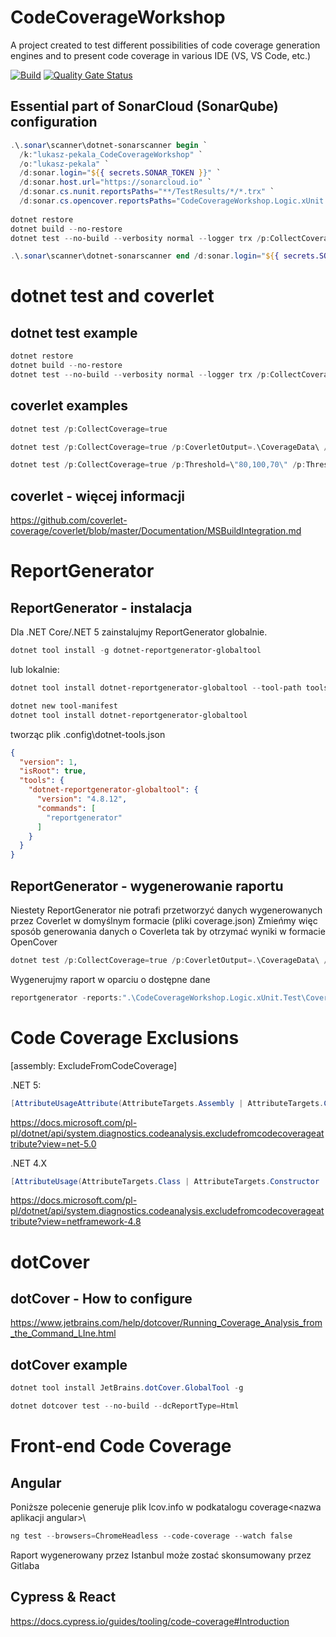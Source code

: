 # CodeCoverageWorkshop
A project created to test different possibilities of code coverage generation engines and to present code coverage in various IDE (VS, VS Code, etc.)

[![Build](https://github.com/lukasz-pekala/CodeCoverageWorkshop/actions/workflows/dotnet.yml/badge.svg)](https://github.com/lukasz-pekala/CodeCoverageWorkshop/actions/workflows/dotnet.yml)
[![Quality Gate Status](https://sonarcloud.io/api/project_badges/measure?project=lukasz-pekala_CodeCoverageWorkshop&metric=alert_status)](https://sonarcloud.io/dashboard?id=lukasz-pekala_CodeCoverageWorkshop)


## Essential part of SonarCloud (SonarQube) configuration
```powershell
.\.sonar\scanner\dotnet-sonarscanner begin `
  /k:"lukasz-pekala_CodeCoverageWorkshop" `
  /o:"lukasz-pekala" `
  /d:sonar.login="${{ secrets.SONAR_TOKEN }}" `
  /d:sonar.host.url="https://sonarcloud.io" `
  /d:sonar.cs.nunit.reportsPaths="**/TestResults/*/*.trx" `
  /d:sonar.cs.opencover.reportsPaths="CodeCoverageWorkshop.Logic.xUnit.Test/CoverageData/coverage.opencover.xml,CodeCoverageWorkshop.Logic.NUnit.Test/CoverageData/coverage.opencover.xml" `   /d:sonar.coverage.exclusions="**/*.conf.js,**/*.spec.ts,**/*.html,**/wwwroot/**/*,**/obj/**,**/bin/**,**/.git/**,**/package.json,**/angular.json,**/appsettings*json,**/node_modules/**,**/Upgrades/Migrations/**"
  
dotnet restore
dotnet build --no-restore
dotnet test --no-build --verbosity normal --logger trx /p:CollectCoverage=true /p:CoverletOutput=.\CoverageData\ /p:CoverletOutputFormat=opencover

.\.sonar\scanner\dotnet-sonarscanner end /d:sonar.login="${{ secrets.SONAR_TOKEN }}" 
```

# dotnet test and coverlet

## dotnet test example

```powershell
dotnet restore
dotnet build --no-restore
dotnet test --no-build --verbosity normal --logger trx /p:CollectCoverage=true /p:CoverletOutput=.\CoverageData\ /p:CoverletOutputFormat=opencover
```

## coverlet examples
```powershell
dotnet test /p:CollectCoverage=true
```
```powershell
dotnet test /p:CollectCoverage=true /p:CoverletOutput=.\CoverageData\ /p:CoverletOutputFormat=opencover
```
```powershell
dotnet test /p:CollectCoverage=true /p:Threshold=\"80,100,70\" /p:ThresholdType=\"line,branch,method\"
```

## coverlet - więcej informacji
https://github.com/coverlet-coverage/coverlet/blob/master/Documentation/MSBuildIntegration.md


# ReportGenerator
## ReportGenerator - instalacja

Dla .NET Core/.NET 5 zainstalujmy ReportGenerator globalnie. 

```powershell
dotnet tool install -g dotnet-reportgenerator-globaltool
```

lub lokalnie:

```powershell
dotnet tool install dotnet-reportgenerator-globaltool --tool-path tools

dotnet new tool-manifest
dotnet tool install dotnet-reportgenerator-globaltool
```

tworząc plik .config\dotnet-tools.json

```json
{
  "version": 1,
  "isRoot": true,
  "tools": {
    "dotnet-reportgenerator-globaltool": {
      "version": "4.8.12",
      "commands": [
        "reportgenerator"
      ]
    }
  }
}
```

## ReportGenerator - wygenerowanie raportu
Niestety ReportGenerator nie potrafi przetworzyć danych wygenerowanych przez Coverlet w domyślnym formacie (pliki coverage.json)
Zmieńmy więc sposób generowania danych o Coverleta tak by otrzymać wyniki w formacie OpenCover

```powershell
dotnet test /p:CollectCoverage=true /p:CoverletOutput=.\CoverageData\ /p:CoverletOutputFormat=opencover
```

Wygenerujmy raport w oparciu o dostępne dane

```powershell
reportgenerator -reports:".\CodeCoverageWorkshop.Logic.xUnit.Test\CoverageData\coverage.opencover.xml;.\CodeCoverageWorkshop.Logic.NUnit.Test\CoverageData\coverage.opencover.xml" -targetdir:.\CoverageReports -reporttypes:"Html;HtmlSummary;MarkdownSummary;TeamCitySummary"
```

# Code Coverage Exclusions
[assembly: ExcludeFromCodeCoverage]

.NET 5:
```C#
[AttributeUsageAttribute(AttributeTargets.Assembly | AttributeTargets.Class | AttributeTargets.Struct | AttributeTargets.Constructor | AttributeTargets.Method | AttributeTargets.Property | AttributeTargets.Event, Inherited = false, AllowMultiple = false)]
```
https://docs.microsoft.com/pl-pl/dotnet/api/system.diagnostics.codeanalysis.excludefromcodecoverageattribute?view=net-5.0

.NET 4.X
```C#
[AttributeUsage(AttributeTargets.Class | AttributeTargets.Constructor | AttributeTargets.Event | AttributeTargets.Method | AttributeTargets.Property | AttributeTargets.Struct, AllowMultiple = false, Inherited = false)]
```
https://docs.microsoft.com/pl-pl/dotnet/api/system.diagnostics.codeanalysis.excludefromcodecoverageattribute?view=netframework-4.8

# dotCover
## dotCover - How to configure
https://www.jetbrains.com/help/dotcover/Running_Coverage_Analysis_from_the_Command_LIne.html

## dotCover example
```powershell
dotnet tool install JetBrains.dotCover.GlobalTool -g
```

```powershell
dotnet dotcover test --no-build --dcReportType=Html
```

# Front-end Code Coverage

## Angular
Poniższe polecenie generuje plik lcov.info w podkatalogu coverage\<nazwa aplikacji angular>\

```powershell
ng test --browsers=ChromeHeadless --code-coverage --watch false
```
Raport wygenerowany przez Istanbul może zostać skonsumowany przez Gitlaba

## Cypress & React
https://docs.cypress.io/guides/tooling/code-coverage#Introduction
